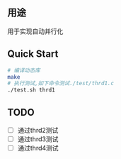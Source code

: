 ## 用途

用于实现自动并行化

## Quick Start

```bash
# 编译动态库
make
# 执行测试,如下命令测试./test/thrd1.c
./test.sh thrd1
```

## TODO

- [ ] 通过thrd2测试
- [ ] 通过thrd3测试
- [ ] 通过thrd4测试
